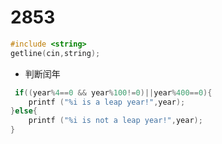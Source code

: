 # 2853
```cpp
#include <string>
getline(cin,string);
```
* 判断闰年
```cpp
 if((year%4==0 && year%100!=0)||year%400==0){
    printf ("%i is a leap year!",year);
}else{
    printf ("%i is not a leap year!",year);
}
```